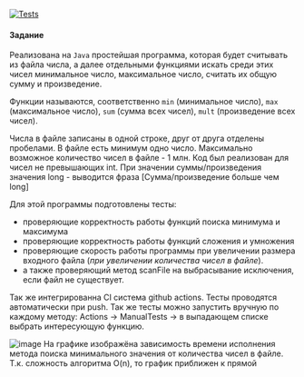 [![Tests](https://github.com/bananzi/UnitTests_v2.0/actions/workflows/main.yml/badge.svg)](https://github.com/bananzi/UnitTests_v2.0/actions/workflows/main.yml)

#### Задание 

Реализована на `Java` простейшая программа, которая будет считывать из файла числа, а далее отдельными функциями искать среди этих чисел минимальное число, максимальное число, считать их общую сумму и произведение. 

Функции называются, соответственно `min` (минимальное число), `max` (максимальное число), `sum` (сумма всех чисел), `mult` (произведение всех чисел). 

Числа в файле записаны в одной строке, друг от друга отделены пробелами. В файле есть минимум одно число. Максимально возможное количество чисел в файле - 1 млн.
Код был реализован для чисел не превышающих int. При значении суммы/произведения значения long - выводится фраза [Сумма/произведение больше чем long]  

Для этой программы подготовлены тесты:
- проверяющие корректность работы функций поиска минимума и максимума
- проверяющие корректность работы функций сложения и умножения
- проверяющие скорость работы программы при увеличении размера входного файла (*при увеличении количества чисел в файле*).
- а также проверяющий метод scanFile на выбрасывание исключения, если файл не существует.

Так же интегрированна CI система github actions. Тесты проводятся автоматически при push. Так же тесты можно запустить вручную по каждому методу: Actions -> ManualTests -> в выпадающем списке выбрать интересующую функцию.

![image](https://github.com/bananzi/UnitTests_v2.0/assets/54536912/7011e9db-b934-474d-b14b-886e7b397186)
На графике изображёна зависимость времени исполнения метода поиска минимального значения от количества чисел в файле. Т.к. сложность алгоритма O(n), то график приближен к прямой
